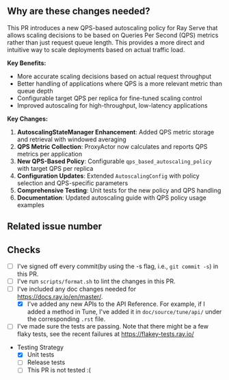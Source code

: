 <!-- Thank you for your contribution! Please review https://github.com/ray-project/ray/blob/master/CONTRIBUTING.rst before opening a pull request. -->

<!-- Please add a reviewer to the assignee section when you create a PR. If you don't have the access to it, we will shortly find a reviewer and assign them to your PR. -->

## Why are these changes needed?

This PR introduces a new QPS-based autoscaling policy for Ray Serve that allows scaling decisions to be based on Queries Per Second (QPS) metrics rather than just request queue length. This provides a more direct and intuitive way to scale deployments based on actual traffic load.

**Key Benefits:**
- More accurate scaling decisions based on actual request throughput
- Better handling of applications where QPS is a more relevant metric than queue depth
- Configurable target QPS per replica for fine-tuned scaling control
- Improved autoscaling for high-throughput, low-latency applications

**Key Changes:**
1. **AutoscalingStateManager Enhancement**: Added QPS metric storage and retrieval with windowed averaging
2. **QPS Metric Collection**: ProxyActor now calculates and reports QPS metrics per application
3. **New QPS-Based Policy**: Configurable `qps_based_autoscaling_policy` with target QPS per replica
4. **Configuration Updates**: Extended `AutoscalingConfig` with policy selection and QPS-specific parameters
5. **Comprehensive Testing**: Unit tests for the new policy and QPS handling
6. **Documentation**: Updated autoscaling guide with QPS policy usage examples

## Related issue number

<!-- For example: "Closes #1234" -->
<!-- Please add the related issue number if applicable -->

## Checks

- [ ] I've signed off every commit(by using the -s flag, i.e., `git commit -s`) in this PR.
- [ ] I've run `scripts/format.sh` to lint the changes in this PR.
- [ ] I've included any doc changes needed for https://docs.ray.io/en/master/.
    - [x] I've added any new APIs to the API Reference. For example, if I added a
           method in Tune, I've added it in `doc/source/tune/api/` under the
           corresponding `.rst` file.
- [ ] I've made sure the tests are passing. Note that there might be a few flaky tests, see the recent failures at https://flakey-tests.ray.io/
- Testing Strategy
   - [x] Unit tests
   - [ ] Release tests
   - [ ] This PR is not tested :( 